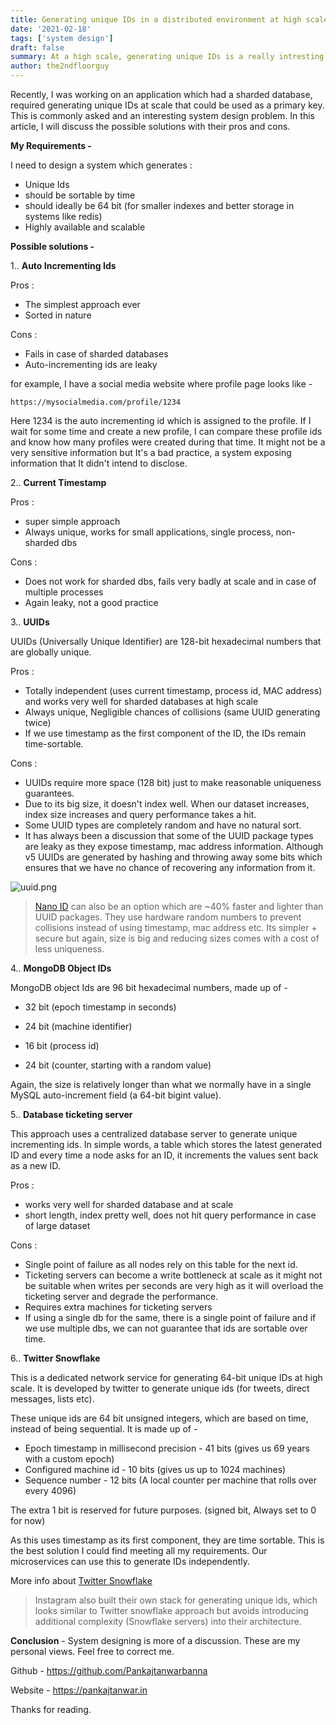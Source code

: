 ```yaml
---
title: Generating unique IDs in a distributed environment at high scale.
date: '2021-02-18'
tags: ['system design']
draft: false
summary: At a high scale, generating unique IDs is a really intresting system design problem to solve. Let's deep dive into possible methods with their pros and cons.
author: the2ndfloorguy
---
```


Recently, I was working on an application which had a sharded database, required generating unique IDs at scale that could be used as a primary key. This is commonly asked and an interesting system design problem. In this article, I will discuss the possible solutions with their pros and cons.

**My Requirements -**

I need to design a system which generates :
- Unique Ids
- should be sortable by time
- should ideally be 64 bit (for smaller indexes and better storage in systems like redis)
- Highly available and scalable

**Possible solutions -**

1.. **Auto Incrementing Ids**

Pros :

- The simplest approach ever
- Sorted in nature

Cons :

- Fails in case of sharded databases
- Auto-incrementing ids are leaky

for example, I have a social media website where profile page looks like -


```
https://mysocialmedia.com/profile/1234
``` 

Here 1234 is the auto incrementing id which is assigned to the profile. If I wait for some time and create a new profile, I can compare these profile ids and know how many profiles were created during that time. It might not be a very sensitive information but It's a bad practice, a system exposing information that It didn't intend to disclose.


2.. **Current Timestamp**

Pros : 

- super simple approach
- Always unique, works for small applications, single process, non-sharded dbs

Cons : 

- Does not work for sharded dbs, fails very badly at scale and in case of multiple processes
- Again leaky, not a good practice


3.. **UUIDs** 

UUIDs (Universally Unique Identifier) are 128-bit hexadecimal numbers that are globally unique.

Pros :

- Totally independent (uses current timestamp, process id, MAC address) and works very well for sharded databases at high scale
- Always unique, Negligible chances of collisions (same UUID generating twice)
- If we use timestamp as the first component of the ID, the IDs remain time-sortable.

Cons : 

- UUIDs require more space (128 bit) just to make reasonable uniqueness guarantees.
- Due to its big size, it doesn't index well. When our dataset increases, index size increases and query performance takes a hit.
- Some UUID types are completely random and have no natural sort.
- It has always been a discussion that some of the UUID package types are leaky as they expose timestamp, mac address information. Although v5 UUIDs are generated by hashing and throwing away some bits which ensures that we have no chance of recovering any information from it.



![uuid.png](https://cdn.hashnode.com/res/hashnode/image/upload/v1613569841388/NROqXCmNs.png)



>  [Nano ID](https://github.com/ai/nanoid/)  can also be an option which are ~40% faster and lighter than UUID packages. They use hardware random numbers to prevent collisions instead of using timestamp, mac address etc. Its simpler + secure but again, size is big and reducing sizes comes with a cost of less uniqueness.

4.. **MongoDB Object IDs** 

MongoDB object Ids are 96 bit hexadecimal numbers, made up of -

- 32 bit (epoch timestamp in seconds)

- 24 bit (machine identifier)

- 16 bit (process id)

- 24 bit (counter, starting with a random value)

Again, the size is relatively longer than what we normally have in a single MySQL auto-increment field (a 64-bit bigint value).


5.. **Database ticketing server**

This approach uses a centralized database server to generate unique incrementing ids. In simple words, a table which stores the latest generated ID and every time a node asks for an ID, it increments the values sent back as a new ID.

Pros : 

- works very well for sharded database and at scale
- short length, index pretty well, does not hit query performance in case of large dataset

Cons : 

- Single point of failure as all nodes rely on this table for the next id.
- Ticketing servers can become a write bottleneck at scale as it might not be suitable when writes per seconds are very high as it will overload the ticketing server and degrade the performance.
- Requires extra machines for ticketing servers
- If using a single db for the same, there is a single point of failure and if we use multiple dbs, we can not guarantee that ids are sortable over time.


6.. **Twitter Snowflake**

This is a dedicated network service for generating 64-bit unique IDs at high scale. It is developed by twitter to generate unique ids (for tweets, direct messages, lists etc).

These unique ids are 64 bit unsigned integers, which are based on time, instead of being sequential. It is made up of -

- Epoch timestamp in millisecond precision - 41 bits (gives us 69 years with a custom epoch)
- Configured machine id - 10 bits (gives us up to 1024 machines)
- Sequence number - 12 bits (A local counter per machine that rolls over every 4096)

The extra 1 bit is reserved for future purposes. (signed bit, Always set to 0 for now)

As this uses timestamp as its first component, they are time sortable. This is the best solution I could find meeting all my requirements. Our microservices can use this to generate IDs independently.

More info about  [Twitter Snowflake](https://github.com/twitter-archive/snowflake/tree/snowflake-2010) 

> Instagram also built their own stack for generating unique ids, which looks similar to Twitter snowflake approach but avoids introducing additional complexity (Snowflake servers) into their architecture.

**Conclusion** - System designing is more of a discussion. These are my personal views. Feel free to correct me.

Github - https://github.com/Pankajtanwarbanna

Website - https://pankajtanwar.in

Thanks for reading.